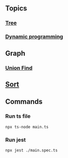 ## Topics

### [Tree](./tree/readme.md)

### [Dynamic programming](./dynamicProgramming/readme.md)

## Graph

### [Union Find](./graph/unionFind/readme.md)

## [Sort](./sort/readme.md)

## Commands

### Run ts file
`npx ts-node main.ts`

### Run jest
`npx jest ./main.spec.ts`